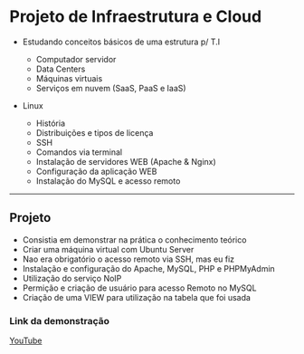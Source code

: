 # Projeto de Infraestrutura e Cloud

- Estudando conceitos básicos de uma estrutura p/ T.I
  - Computador servidor
  - Data Centers
  - Máquinas virtuais
  - Serviços em nuvem (SaaS, PaaS e IaaS)

- Linux
  - História
  - Distribuições e tipos de licença
  - SSH
  - Comandos via terminal
  - Instalação de servidores WEB (Apache & Nginx)
  - Configuração da aplicação WEB
  - Instalação do MySQL e acesso remoto

---

## Projeto

- Consistia em demonstrar na prática o conhecimento teórico
 - Criar uma máquina virtual com Ubuntu Server
 - Nao era obrigatório o acesso remoto via SSH, mas eu fiz
 - Instalação e configuração do Apache, MySQL, PHP e PHPMyAdmin
 - Utilização do serviço NoIP
 - Permição e criação de usuário para acesso Remoto no MySQL
 - Criação de uma VIEW para utilização na tabela que foi usada


### Link da demonstração
[YouTube](https://www.youtube.com/watch?v=OrS7HDqaZUc)
